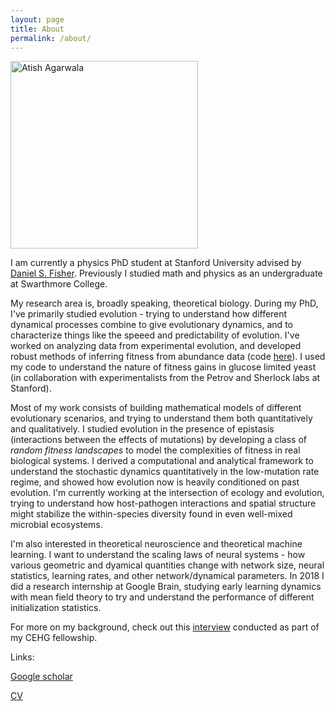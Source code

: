 ```yaml
---
layout: page
title: About
permalink: /about/
---
```


<img src="https://ati.sh/images/atish_headshot.jpg" alt="Atish Agarwala" width="300" />

I am currently a physics PhD student at Stanford University advised by 
[Daniel S. Fisher](https://web.stanford.edu/group/dsfisher/index.html).
Previously I studied math and physics as an undergraduate at Swarthmore College.

My research area is, broadly speaking, theoretical biology. During my PhD, I've primarily studied evolution - trying
to understand how different dynamical processes combine to give evolutionary dynamics, and to characterize things like the
speeed and predictability of evolution. I've worked on analyzing data from experimental evolution, and developed robust 
methods
of inferring fitness from abundance data (code [here](https://github.com/barcoding-bfa/fitness-assay-python)). I used my
code to understand the nature of fitness gains in glucose limited yeast (in collaboration with experimentalists from the 
Petrov and Sherlock labs at Stanford).

Most of my work consists of building mathematical models of different evolutionary scenarios, and trying to understand them
both quantitatively and qualitatively. I studied evolution in the presence of epistasis (interactions
between the effects of mutations) by developing a class of _random fitness landscapes_ to model the complexities of fitness
in real biological systems. I derived a computational and analytical framework to understand the stochastic
dynamics quantitatively in the low-mutation rate regime, and showed how evolution now is heavily conditioned on past 
evolution. I'm currently working at the intersection of ecology and evolution, trying to understand how host-pathogen
interactions and spatial structure might stabilize the within-species diversity found in even well-mixed microbial
ecosystems.

I'm also interested in theoretical neuroscience and theoretical machine learning. I want to understand the scaling
laws of neural systems - how various geometric and dyamical quantities change with network size, neural statistics, learning
rates, and other network/dynamical parameters. In 2018 I did a research internship at
Google Brain, studying early learning dynamics with mean field theory to try and understand the performance of
different initialization statistics.

For more on my background, check out this
[interview](https://stanfordcehg.wordpress.com/2018/11/19/fellows-feature-atish-agarwala/)
conducted as part of my CEHG fellowship.

Links:

[Google scholar](https://scholar.google.com/citations?user=yCeAZUoAAAAJ&hl=en)

[CV](https://ati.sh/atishagarwalacv.pdf)

